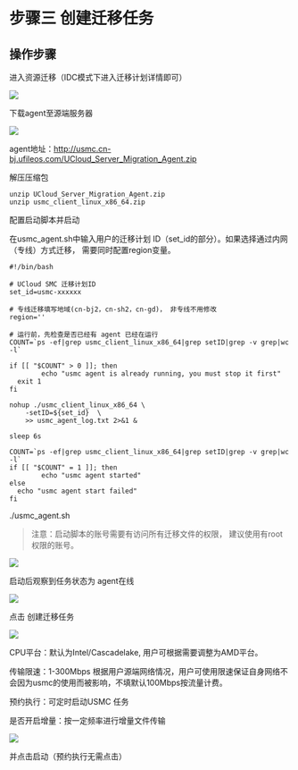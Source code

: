 # 步骤三 创建迁移任务

## 操作步骤

进入资源迁移（IDC模式下进入迁移计划详情即可）

![](http://usmc-doc.cn-bj.ufileos.com/stepthree001.png)

下载agent至源端服务器

![](http://usmc-doc.cn-bj.ufileos.com/stepthree002.png)

agent地址：http://usmc.cn-bj.ufileos.com/UCloud_Server_Migration_Agent.zip

解压压缩包
```
unzip UCloud_Server_Migration_Agent.zip
unzip usmc_client_linux_x86_64.zip
```

配置启动脚本并启动

在usmc_agent.sh中输入用户的迁移计划 ID（set_id的部分）。如果选择通过内网（专线）方式迁移， 需要同时配置region变量。 

```
#!/bin/bash

# UCloud SMC 迁移计划ID
set_id=usmc-xxxxxx

# 专线迁移填写地域(cn-bj2，cn-sh2，cn-gd)， 非专线不用修改
region=''

# 运行前，先检查是否已经有 agent 已经在运行
COUNT=`ps -ef|grep usmc_client_linux_x86_64|grep setID|grep -v grep|wc -l`

if [[ "$COUNT" > 0 ]]; then
        echo "usmc agent is already running, you must stop it first"
  exit 1
fi

nohup ./usmc_client_linux_x86_64 \
    -setID=${set_id}  \
    >> usmc_agent_log.txt 2>&1 &

sleep 6s

COUNT=`ps -ef|grep usmc_client_linux_x86_64|grep setID|grep -v grep|wc -l`
if [[ "$COUNT" = 1 ]]; then
        echo "usmc agent started"
else
  echo "usmc agent start failed"
fi
```

./usmc_agent.sh 

> 注意：启动脚本的账号需要有访问所有迁移文件的权限， 建议使用有root权限的账号。

![](http://usmc-doc.cn-bj.ufileos.com/stepthree003.png)

启动后观察到任务状态为 agent在线

![](http://usmc-doc.cn-bj.ufileos.com/stepthree004.png)

点击 创建迁移任务

![](http://usmc-doc.cn-bj.ufileos.com/stepThree005.new.png)

CPU平台：默认为Intel/Cascadelake, 用户可根据需要调整为AMD平台。 

传输限速：1-300Mbps 根据用户源端网络情况，用户可使用限速保证自身网络不会因为usmc的使用而被影响，不填默认100Mbps按流量计费。

预约执行：可定时启动USMC 任务

是否开启增量：按一定频率进行增量文件传输

![](http://usmc-doc.cn-bj.ufileos.com/stepthree006.png)

并点击启动（预约执行无需点击）


